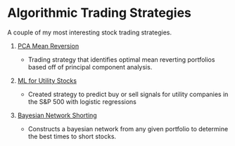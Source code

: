 
# Algorithmic Trading Strategies

A couple of my most interesting stock trading strategies.

1) [PCA Mean Reversion](https://rishubnahar.com/blog/pca_Mean_Reversion.html)
      - Trading strategy that identifies optimal mean reverting portfolios based off of principal component analysis. 

2) [ML for Utility Stocks](https://rishubnahar.com/blog/utilityML.html)
      - Created strategy to predict buy or sell signals for utility companies in the S&P 500 with logistic regressions

3) [Bayesian Network Shorting](https://github.com/Rishub21/Stock_Bayesian_Network)
      - Constructs a bayesian network from any given portfolio to determine the best times to short stocks.
